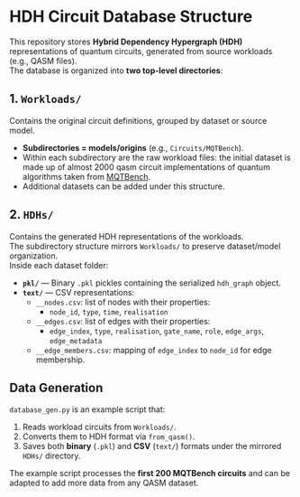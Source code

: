 # HDH Circuit Database Structure

This repository stores **Hybrid Dependency Hypergraph (HDH)** representations of quantum circuits, generated from source workloads (e.g., QASM files).  
The database is organized into **two top-level directories**:

## 1. `Workloads/`
Contains the original circuit definitions, grouped by dataset or source model.  
- **Subdirectories = models/origins** (e.g., `Circuits/MQTBench`).  
- Within each subdirectory are the raw workload files: the initial dataset is made up of almost 2000 qasm circuit implementations of quantum algorithms taken from [MQTBench](https://www.cda.cit.tum.de/mqtbench/).  
- Additional datasets can be added under this structure.

## 2. `HDHs/`
Contains the generated HDH representations of the workloads.  
The subdirectory structure mirrors `Workloads/` to preserve dataset/model organization.  
Inside each dataset folder:
- **`pkl/`** — Binary `.pkl` pickles containing the serialized `hdh_graph` object.  
- **`text/`** — CSV representations:  
  - `__nodes.csv`: list of nodes with their properties:
    - `node_id`, `type`, `time`, `realisation`
  - `__edges.csv`: list of edges with their properties:
    - `edge_index`, `type`, `realisation`, `gate_name`, `role`, `edge_args`, `edge_metadata`
  - `__edge_members.csv`: mapping of `edge_index` to `node_id` for edge membership.

## Data Generation
`database_gen.py` is an example script that:
1. Reads workload circuits from `Workloads/`.  
2. Converts them to HDH format via `from_qasm()`.  
3. Saves both **binary** (`.pkl`) and **CSV** (`text/`) formats under the mirrored `HDHs/` directory.  

The example script processes the **first 200 MQTBench circuits** and can be adapted to add more data from any QASM dataset.


